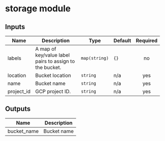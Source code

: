 # storage module

<!-- BEGINNING OF PRE-COMMIT-TERRAFORM DOCS HOOK -->
## Inputs

| Name | Description | Type | Default | Required |
|------|-------------|------|---------|:--------:|
| labels | A map of key/value label pairs to assign to the bucket. | `map(string)` | `{}` | no |
| location | Bucket location | `string` | n/a | yes |
| name | Bucket name | `string` | n/a | yes |
| project\_id | GCP project ID. | `string` | n/a | yes |

## Outputs

| Name | Description |
|------|-------------|
| bucket\_name | Bucket name |

<!-- END OF PRE-COMMIT-TERRAFORM DOCS HOOK -->
